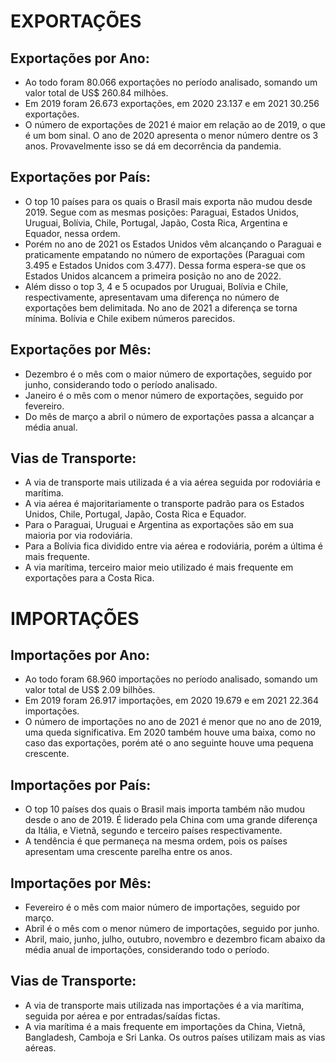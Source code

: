 # EXPORTAÇÕES

## Exportações por Ano:
- Ao todo foram 80.066 exportações no período analisado, somando um valor total de US$ 260.84 milhões.
- Em 2019 foram 26.673 exportações, em 2020 23.137 e em 2021 30.256 exportações.
- O número de exportações de 2021 é maior em relação ao de 2019, o que é um bom sinal. O ano de 2020 apresenta o menor número dentre os 3 anos. Provavelmente isso se dá em decorrência da pandemia.

## Exportações por País:
- O top 10 países para os quais o Brasil mais exporta não mudou desde 2019. Segue com as mesmas posições: Paraguai, Estados Unidos, Uruguai, Bolívia, Chile, Portugal, Japão, Costa Rica, Argentina e Equador, nessa ordem.
- Porém no ano de 2021 os Estados Unidos vêm alcançando o Paraguai e praticamente empatando no número de exportações (Paraguai com 3.495 e Estados Unidos com 3.477). Dessa forma espera-se que os Estados Unidos alcancem a primeira posição no ano de 2022.
- Além disso o top 3, 4 e 5 ocupados por Uruguai, Bolívia e Chile, respectivamente, apresentavam uma diferença no número de exportações bem delimitada. No ano de 2021 a diferença se torna mínima. Bolívia e Chile exibem números parecidos.

## Exportações por Mês:
- Dezembro é o mês com o maior número de exportações, seguido por junho, considerando todo o período analisado.
- Janeiro é o mês com o menor número de exportações, seguido por fevereiro.
- Do mês de março a abril o número de exportações passa a alcançar a média anual.

## Vias de Transporte:
- A via de transporte mais utilizada é a via aérea seguida por rodoviária e marítima.
- A via aérea é majoritariamente o transporte padrão para os Estados Unidos, Chile, Portugal, Japão, Costa Rica e Equador.
- Para o Paraguai, Uruguai e Argentina as exportações são em sua maioria por via rodoviária.
- Para a Bolívia fica dividido entre via aérea e rodoviária, porém a última é mais frequente.
- A via marítima, terceiro maior meio utilizado é mais frequente em exportações para a Costa Rica.

# IMPORTAÇÕES

## Importações por Ano:
- Ao todo foram 68.960 importações no período analisado, somando um valor total de US$ 2.09 bilhões.
- Em 2019 foram 26.917 importações, em 2020 19.679 e em 2021 22.364 importações.
- O número de importações no ano de 2021 é menor que no ano de 2019, uma queda significativa. Em 2020 também houve uma baixa, como no caso das exportações, porém até o ano seguinte houve uma pequena crescente.

## Importações por País:
- O top 10 países dos quais o Brasil mais importa também não mudou desde o ano de 2019. É liderado pela China com uma grande diferença da Itália, e Vietnã, segundo e terceiro países respectivamente.
- A tendência é que permaneça na mesma ordem, pois os países apresentam uma crescente parelha entre os anos.

## Importações por Mês:
- Fevereiro é o mês com maior número de importações, seguido por março.
- Abril é o mês com o menor número de importações, seguido por junho.
- Abril, maio, junho, julho, outubro, novembro e dezembro ficam abaixo da média anual de importações, considerando todo o período.

## Vias de Transporte:
- A via de transporte mais utilizada nas importações é a via marítima, seguida por aérea e por entradas/saídas fictas.
- A via marítima é a mais frequente em importações da China, Vietnã, Bangladesh, Camboja e Sri Lanka. Os outros países utilizam mais as vias aéreas.
